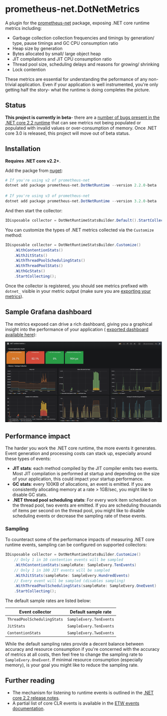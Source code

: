 # prometheus-net.DotNetMetrics
A plugin for the [prometheus-net](https://github.com/prometheus-net/prometheus-net) package, exposing .NET core runtime metrics including:
- Garbage collection collection frequencies and timings by generation/ type, pause timings and GC CPU consumption ratio
- Heap size by generation
- Bytes allocated by small/ large object heap
- JIT compilations and JIT CPU consumption ratio
- Thread pool size, scheduling delays and reasons for growing/ shrinking
- Lock contention

These metrics are essential for understanding the peformance of any non-trivial application. Even if your application is well instrumented, you're only getting half the story- what the runtime is doing completes the picture.

## Status
**This project is currently in beta**- there are a [number of bugs present in the .NET core 2.2 runtime](https://github.com/djluck/prometheus-net.DotNetRuntime/issues?q=is%3Aissue+is%3Aopen+label%3A".net+core+2.2+bug") that can see metrics not being populated or populated with invalid values or over-consumption of memory. Once .NET core 3.0 is released, this project will move out of beta status. 

## Installation
**Requires .NET core v2.2+**.

Add the packge from [nuget](https://www.nuget.org/packages/prometheus-net.DotNetRuntime):
```powershell
# If you're using v2 of prometheus-net
dotnet add package prometheus-net.DotNetRuntime --version 2.2.0-beta

# If you're using v3 of prometheus-net
dotnet add package prometheus-net.DotNetRuntime --version 3.2.0-beta
```

And then start the collector:
```csharp
IDisposable collector = DotNetRuntimeStatsBuilder.Default().StartCollecting()
```

You can customize the types of .NET metrics collected via the `Customize` method:
```csharp
IDisposable collector = DotNetRuntimeStatsBuilder.Customize()
	.WithContentionStats()
	.WithJitStats()
	.WithThreadPoolSchedulingStats()
	.WithThreadPoolStats()
	.WithGcStats()
	.StartCollecting();
```

Once the collector is registered, you should see metrics prefixed with `dotnet_` visible in your metric output (make sure you are [exporting your metrics](https://github.com/prometheus-net/prometheus-net#http-handler)).
## Sample Grafana dashboard
The metrics exposed can drive a rich dashboard, giving you a graphical insight into the performance of your application ( [exported dashboard available here](examples/NET_runtime_metrics_dashboard.json)):

![Grafana dashboard sample](docs/grafana-example.PNG)
## Performance impact
The harder you work the .NET core runtime, the more events it generates. Event generation and processing costs can stack up, especially around these types of events:
- **JIT stats**: each method compiled by the JIT compiler emits two events. Most JIT compilation is performed at startup and depending on the size of your application, this could impact your startup performance.
- **GC stats**: every 100KB of allocations, an event is emitted. If you are consistently allocating memory at a rate > 1GB/sec, you might like to disable GC stats.
- **.NET thread pool scheduling stats**: For every work item scheduled on the thread pool, two events are emitted. If you are scheduling thousands of items per second on the thread pool, you might like to disable scheduling events or decrease the sampling rate of these events.

### Sampling
To counteract some of the performance impacts of measuring .NET core runtime events, sampling can be configured on supported collectors:
```csharp
IDisposable collector = DotNetRuntimeStatsBuilder.Customize()
	// Only 1 in 10 contention events will be sampled 
	.WithContentionStats(sampleRate: SampleEvery.TenEvents)
	// Only 1 in 100 JIT events will be sampled
	.WithJitStats(sampleRate: SampleEvery.HundredEvents)
	// Every event will be sampled (disables sampling)
	.WithThreadPoolSchedulingStats(sampleRate: SampleEvery.OneEvent)
	.StartCollecting();
```

The default sample rates are listed below:

| Event collector                | Default sample rate     |
| ------------------------------ | ------------------------|
| `ThreadPoolSchedulingStats`    | `SampleEvery.TenEvents` |
| `JitStats`                     | `SampleEvery.TenEvents` |
| `ContentionStats`              | `SampleEvery.TwoEvents` |

While the default sampling rates provide a decent balance between accuracy and resource consumption if you're concerned with the accuracy of metrics at all costs, 
then feel free to change the sampling rate to `SampleEvery.OneEvent`. If minimal resource consumption (especially memory), is your goal you might like to 
reduce the sampling rate.


## Further reading 
- The mechanism for listening to runtime events is outlined in the [.NET core 2.2 release notes](https://docs.microsoft.com/en-us/dotnet/core/whats-new/dotnet-core-2-2#core).
- A partial list of core CLR events is available in the [ETW events documentation](https://docs.microsoft.com/en-us/dotnet/framework/performance/clr-etw-events).





